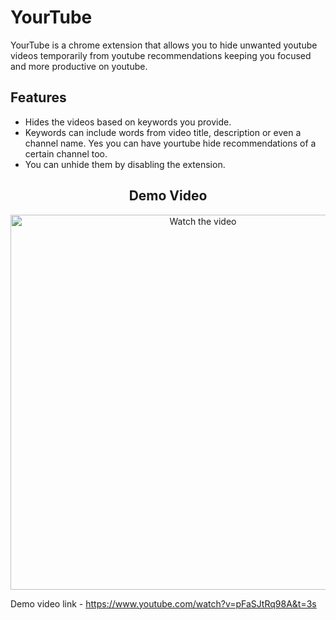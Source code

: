 # YourTube

YourTube is a chrome extension that allows you to hide unwanted youtube videos temporarily from youtube recommendations keeping you focused and more productive on youtube.

## Features

- Hides the videos based on keywords you provide.
- Keywords can include words from video title, description or even a channel name. Yes you can have yourtube hide recommendations of a certain channel too.
- You can unhide them by disabling the extension.

<div align="center">
  <h2>Demo Video</h2>
  <img src="thumbnail/YourTubethumbnail.png" alt="Watch the video" width="600" height="auto"/>
</div>

Demo video link - https://www.youtube.com/watch?v=pFaSJtRq98A&t=3s
